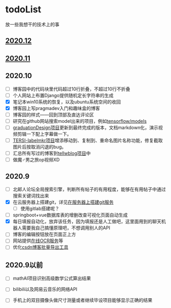 # todoList
放一些我想干的技术上的事

## [2020.12](2020/12/README.md)

## [2020.11](2020/11/README.md)

## 2020.10
- [ ] 博客园中的代码块里代码超过10行折叠，不超过10行不折叠
- [ ] 个人网站上布置Django提供随机定长字符串的生成
- [x] 笔记本win10系统的恢复，以及ubuntu系统空间的收回
- [x] 博客园上写pragmadev入门和趣味盒的博客
- [ ] 博客园的样式——回到顶部及直达评论区
- [ ] 研究在github网站搜索model出来的项目，例如[tensorflow/models](https://github.com/tensorflow/models)
- [ ] [graduationDesign项目](https://github.com/tellw/graduationDesign)更新到最终完成的版本，文档markdown化，演示视频剪辑一下配上字幕做一下。
- [ ] [TERSI-labelmkr项目](https://github.com/tellw/TERSI-labelmkr)增添移动到、复制到、重命名图片名称功能，修复截取图片后按取消闪退的bug。
- [ ] 汇总所有写过的博客到[tellwblog项目](https://github.com/tellw/tellwblog)中
- [ ] 做魔♂男之旅op视频XD

## 2020.9
- [ ] 北邮人论坛全局搜索引擎，判断所有帖子的有用程度，能够在有用帖子中通过搜索关键词找出来
- [x] 在云服务器上搭建git，详见[在服务器上搭建git服务](https://www.cnblogs.com/tellw/p/13743495.html)
  - [ ] 使用gitlab搭建呢？
- [ ] springboot+vue数据库表的增删改查可视化页面自动生成
- [x] 每日填报自动化，放弃该任务，因为填报还是人工做吧，这里面用到的聊天机器人需要我自己搞懂原理吧，不想调用别人的API
- [ ] 博客的编辑按钮放在页面正上方
- [ ] 网站提供[在线OCR服务](https://github.com/JaidedAI/EasyOCR)等
- [ ] 优化[csdn博客批量导出工具](https://github.com/TonyChenn/BlogExportTool)

## 2020.9以前
- [ ] mathAI项目识别高级数学公式算出结果
- [ ] bilibili以及网易云音乐的网络API
- [ ] 手机上的双目摄像头做尺寸测量或者继续毕设项目能够显示正确的结果


